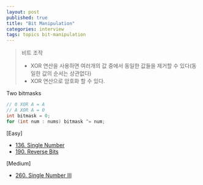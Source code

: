 ```yaml
---
layout: post
published: true
title: "Bit Manipulation"
categories: interview
tags: topics bit-manipulation
---
```


> 비트 조작  
> - XOR 연산을 사용하면 여러개의 값 중에서 동일한 값들을 제거할 수 있다(동일한 값의 순서는 상관없다)  
> - XOR 연산으로 암호화 할 수 있다.  

Two bitmasks
```java
// 0 XOR A = A
// A XOR A = 0
int bitmask = 0;
for (int num : nums) bitmask ^= num;
```

[Easy]
- [136. Single Number](/interview/2023/04/26/single-number/)
- [190. Reverse Bits](/interview/2023/07/04//reverse-bits/)

[Medium]
- [260. Single Number III](/interview/2023/05/21/single-number-iii/)